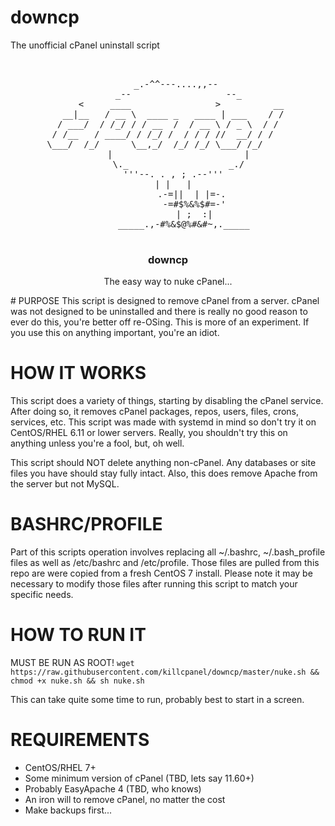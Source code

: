 # downcp
The unofficial cPanel uninstall script 
<pre>
<center>

          _.-^^---....,,--       
      _--                  --_  
     <     ____                >          __
  __|__   / __ \  ____ _   ____ | ___    / /
 / ___/  / /_/ / / __  /  / __ \ / _ \  / / 
/ /__   / ____/ / /_/ /  / / / //  __/ / /  
\___/  /_/      \__,_/  /_/ /_/ \___/ /_/     
     |                         | 
      \._                   _./  
         '''--. . , ; .--'''       
               | |   |             
            .-=||  | |=-.   
             -=#$%&%$#=-'   
               | ;  :|     
      _____.,-#%&$@%#&#~,._____
</center>
</pre>

<h3 align="center">downcp</h3>

<p align="center">
  The easy way to nuke cPanel...
  <br>
</p>
# PURPOSE
This script is designed to remove cPanel from a server. cPanel was not designed to be uninstalled and there is really no good reason to ever do this, you're better off re-OSing. This is more of an experiment. If you use this on anything important, you're an idiot.

# HOW IT WORKS
This script does a variety of things, starting by disabling the cPanel service. After doing so, it removes cPanel packages, repos, users, files, crons, services, etc. This script was made with systemd in mind so don't try it on CentOS/RHEL 6.11 or lower servers. Really, you shouldn't try this on anything unless you're a fool, but, oh well.

This script should NOT delete anything non-cPanel. Any databases or site files you have should stay fully intact. Also, this does remove Apache from the server but not MySQL.

# BASHRC/PROFILE
Part of this scripts operation involves replacing all ~/.bashrc, ~/.bash_profile files as well as /etc/bashrc and /etc/profile. Those files are pulled from this repo are were copied from a fresh CentOS 7 install. Please note it may be necessary to modify those files after running this script to match your specific needs.

# HOW TO RUN IT
MUST BE RUN AS ROOT!
```wget https://raw.githubusercontent.com/killcpanel/downcp/master/nuke.sh && chmod +x nuke.sh && sh nuke.sh```

This can take quite some time to run, probably best to start in a screen.

# REQUIREMENTS
- CentOS/RHEL 7+
- Some minimum version of cPanel (TBD, lets say 11.60+)
- Probably EasyApache 4 (TBD, who knows)
- An iron will to remove cPanel, no matter the cost
- Make backups first...

